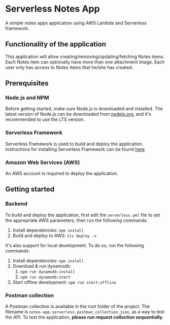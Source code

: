 # Serverless Notes App

A simple notes apps application using AWS Lambda and Serverless framework.

## Functionality of the application

This application will allow creating/removing/updating/fetching Notes items. Each Notes item can optionally have more than one attachment image. Each user only has access to Notes items that he/she has created.

## Prerequisites

### Node.js and NPM

Before getting started, make sure Node.js is downloaded and installed. The latest version of Node.js can be downloaded from [nodejs.org](https://nodejs.com/en/download), and it's recommended to use the LTS version.

### Serverless Framework

Serverless Framework is used to build and deploy the application. Instructions for installing Serverless Framework can be found [here](https://serverless.com/framework/docs/getting-started/).

### Amazon Web Services (AWS)

An AWS account is required to deploy the application.

## Getting started

### Backend

To build and deploy the application, first edit the `serverless.yml` file to set the appropriate AWS parameters, then run the following commands:

1. Install dependencies: `npm install`
2. Build and deploy to AWS: `sls deploy -v`

It's also support for local development. To do so, run the following commands:
1. Install dependencies: `npm install`
2. Download & run dynamodb:
    1. `npm run dynamodb:install`
    2. `npm run dynamodb:start`
3. Start offline development: `npm run start:offline`


### Postman collection

A Postman collection is available in the root folder of the project. The filename is `notes-app-serverless.postman_collection.json`, as a way to test the API.
To test the application, **please run request collection sequentially**.
